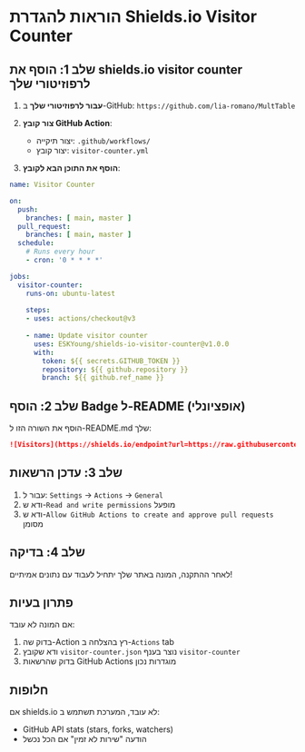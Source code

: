 # הוראות להגדרת Shields.io Visitor Counter

## שלב 1: הוסף את shields.io visitor counter לרפוזיטורי שלך

1. **עבור לרפוזיטורי שלך** ב-GitHub: `https://github.com/lia-romano/MultTable`

2. **צור קובץ GitHub Action**:
   - יצור תיקייה: `.github/workflows/`
   - יצור קובץ: `visitor-counter.yml`

3. **הוסף את התוכן הבא לקובץ**:

```yaml
name: Visitor Counter

on:
  push:
    branches: [ main, master ]
  pull_request:
    branches: [ main, master ]
  schedule:
    # Runs every hour
    - cron: '0 * * * *'

jobs:
  visitor-counter:
    runs-on: ubuntu-latest
    
    steps:
    - uses: actions/checkout@v3
    
    - name: Update visitor counter
      uses: ESKYoung/shields-io-visitor-counter@v1.0.0
      with:
        token: ${{ secrets.GITHUB_TOKEN }}
        repository: ${{ github.repository }}
        branch: ${{ github.ref_name }}
```

## שלב 2: הוסף Badge ל-README (אופציונלי)

הוסף את השורה הזו ל-README.md שלך:

```markdown
![Visitors](https://shields.io/endpoint?url=https://raw.githubusercontent.com/lia-romano/MultTable/visitor-counter/visitor-counter.json&label=visitors&color=green)
```

## שלב 3: עדכן הרשאות

1. עבור ל: `Settings` → `Actions` → `General`
2. ודא ש-`Read and write permissions` מופעל
3. ודא ש-`Allow GitHub Actions to create and approve pull requests` מסומן

## שלב 4: בדיקה

לאחר ההתקנה, המונה באתר שלך יתחיל לעבוד עם נתונים אמיתיים!

## פתרון בעיות

אם המונה לא עובד:
1. בדוק שה-Action רץ בהצלחה ב-`Actions` tab
2. ודא שקובץ `visitor-counter.json` נוצר בענף `visitor-counter`
3. בדוק שהרשאות GitHub Actions מוגדרות נכון

## חלופות

אם shields.io לא עובד, המערכת תשתמש ב:
- GitHub API stats (stars, forks, watchers)
- הודעה "שירות לא זמין" אם הכל נכשל
